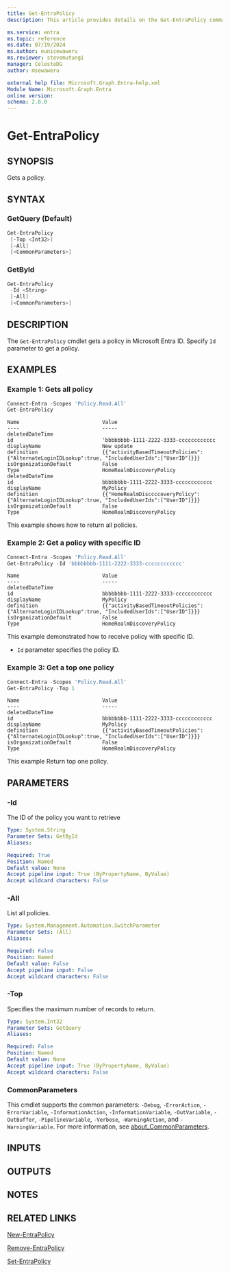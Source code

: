 ```yaml
---
title: Get-EntraPolicy
description: This article provides details on the Get-EntraPolicy command.

ms.service: entra
ms.topic: reference
ms.date: 07/19/2024
ms.author: eunicewaweru
ms.reviewer: stevemutungi
manager: CelesteDG
author: msewaweru

external help file: Microsoft.Graph.Entra-help.xml
Module Name: Microsoft.Graph.Entra
online version:
schema: 2.0.0
---
```


# Get-EntraPolicy

## SYNOPSIS

Gets a policy.

## SYNTAX

### GetQuery (Default)

```powershell
Get-EntraPolicy 
 [-Top <Int32>] 
 [-All] 
 [<CommonParameters>]
```

### GetById

```powershell
Get-EntraPolicy 
 -Id <String> 
 [-All] 
 [<CommonParameters>]
```

## DESCRIPTION

The `Get-EntraPolicy` cmdlet gets a policy in Microsoft Entra ID. Specify `Id` parameter to get a policy.

## EXAMPLES

### Example 1: Gets all policy

```powershell
Connect-Entra -Scopes 'Policy.Read.All'
Get-EntraPolicy
```

```Output
Name                           Value
----                           -----
deletedDateTime
id                             'bbbbbbbb-1111-2222-3333-cccccccccccc
displayName                    New update
definition                     {{"activityBasedTimeoutPolicies":{"AlternateLoginIDLookup":true, "IncludedUserIds":["UserID"]}}}
isOrganizationDefault          False
Type                           HomeRealmDiscoveryPolicy
deletedDateTime
id                             bbbbbbbb-1111-2222-3333-cccccccccccc
displayName                    MyPolicy
definition                     {{"HomeRealmDisccccoveryPolicy":{"AlternateLoginIDLookup":true, "IncludedUserIds":["UserID"]}}}
isOrganizationDefault          False
Type                           HomeRealmDiscoveryPolicy
```

This example shows how to return all policies.

### Example 2: Get a policy with specific ID

```powershell
Connect-Entra -Scopes 'Policy.Read.All'
Get-EntraPolicy -Id 'bbbbbbbb-1111-2222-3333-cccccccccccc'
```

```Output
Name                           Value
----                           -----
deletedDateTime
id                             bbbbbbbb-1111-2222-3333-cccccccccccc
displayName                    MyPolicy
definition                     {{"activityBasedTimeoutPolicies":{"AlternateLoginIDLookup":true, "IncludedUserIds":["UserID"]}}}
isOrganizationDefault          False
Type                           HomeRealmDiscoveryPolicy
```

This example demonstrated how to receive policy with specific ID.

- `Id` parameter specifies the policy ID.

### Example 3: Get a top one policy

```powershell
Connect-Entra -Scopes 'Policy.Read.All'
Get-EntraPolicy -Top 1
```

```Output
Name                           Value
----                           -----
deletedDateTime
id                             bbbbbbbb-1111-2222-3333-cccccccccccc
displayName                    MyPolicy
definition                     {{"activityBasedTimeoutPolicies":{"AlternateLoginIDLookup":true, "IncludedUserIds":["UserID"]}}}
isOrganizationDefault          False
Type                           HomeRealmDiscoveryPolicy
```

This example Return top one policy.

## PARAMETERS

### -Id

The ID of the policy you want to retrieve

```yaml
Type: System.String
Parameter Sets: GetById
Aliases:

Required: True
Position: Named
Default value: None
Accept pipeline input: True (ByPropertyName, ByValue)
Accept wildcard characters: False
```

### -All

List all policies.

```yaml
Type: System.Management.Automation.SwitchParameter
Parameter Sets: (All)
Aliases:

Required: False
Position: Named
Default value: False
Accept pipeline input: False
Accept wildcard characters: False
```

### -Top

Specifies the maximum number of records to return.

```yaml
Type: System.Int32
Parameter Sets: GetQuery
Aliases:

Required: False
Position: Named
Default value: None
Accept pipeline input: True (ByPropertyName, ByValue)
Accept wildcard characters: False
```

### CommonParameters

This cmdlet supports the common parameters: `-Debug`, `-ErrorAction`, `-ErrorVariable`, `-InformationAction`, `-InformationVariable`, `-OutVariable`, `-OutBuffer`, `-PipelineVariable`, `-Verbose`, `-WarningAction`, and `-WarningVariable`. For more information, see [about_CommonParameters](https://go.microsoft.com/fwlink/?LinkID=113216).

## INPUTS

## OUTPUTS

## NOTES

## RELATED LINKS

[New-EntraPolicy](New-EntraPolicy.md)

[Remove-EntraPolicy](Remove-EntraPolicy.md)

[Set-EntraPolicy](Set-EntraPolicy.md)
